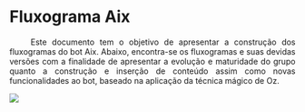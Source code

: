 # Fluxograma Aix

<p align="justify">&emsp;&emsp; Este documento tem o objetivo de apresentar a construção dos fluxogramas do bot Aix. Abaixo, encontra-se os fluxogramas e suas devidas versões com a finalidade de apresentar a evolução e maturidade do grupo quanto a construção e inserção de conteúdo assim como novas funcionalidades ao bot, baseado na aplicação da técnica mágico de Oz.</p>

![](../images/fluxograma_Versao_1.0.png)
